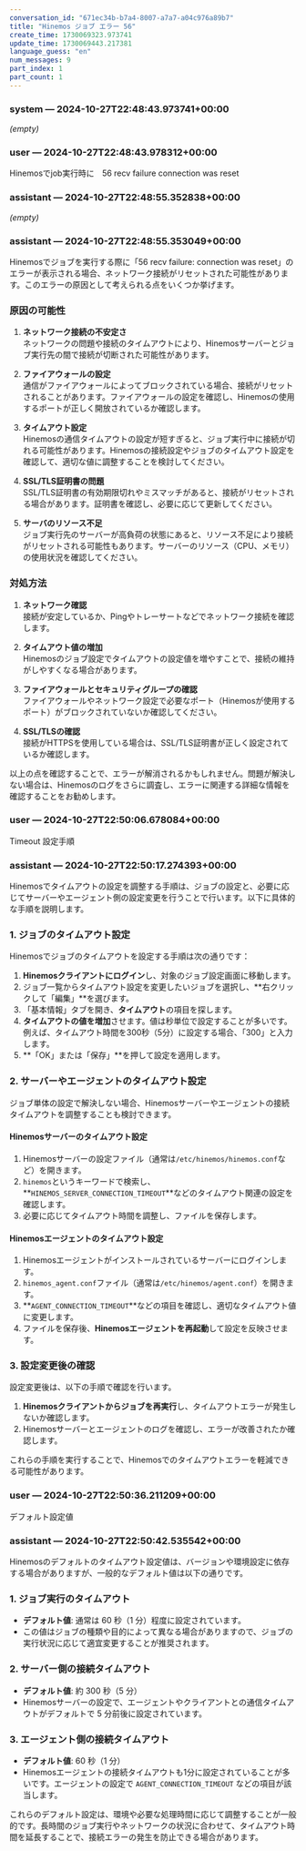 ```yaml
---
conversation_id: "671ec34b-b7a4-8007-a7a7-a04c976a89b7"
title: "Hinemos ジョブ エラー 56"
create_time: 1730069323.973741
update_time: 1730069443.217381
language_guess: "en"
num_messages: 9
part_index: 1
part_count: 1
---
```


### system — 2024-10-27T22:48:43.973741+00:00

_(empty)_

### user — 2024-10-27T22:48:43.978312+00:00

Hinemosでjob実行時に　56 recv failure connection was reset

### assistant — 2024-10-27T22:48:55.352838+00:00

_(empty)_

### assistant — 2024-10-27T22:48:55.353049+00:00

Hinemosでジョブを実行する際に「56 recv failure: connection was reset」のエラーが表示される場合、ネットワーク接続がリセットされた可能性があります。このエラーの原因として考えられる点をいくつか挙げます。

### 原因の可能性
1. **ネットワーク接続の不安定さ**  
   ネットワークの問題や接続のタイムアウトにより、Hinemosサーバーとジョブ実行先の間で接続が切断された可能性があります。

2. **ファイアウォールの設定**  
   通信がファイアウォールによってブロックされている場合、接続がリセットされることがあります。ファイアウォールの設定を確認し、Hinemosの使用するポートが正しく開放されているか確認します。

3. **タイムアウト設定**  
   Hinemosの通信タイムアウトの設定が短すぎると、ジョブ実行中に接続が切れる可能性があります。Hinemosの接続設定やジョブのタイムアウト設定を確認して、適切な値に調整することを検討してください。

4. **SSL/TLS証明書の問題**  
   SSL/TLS証明書の有効期限切れやミスマッチがあると、接続がリセットされる場合があります。証明書を確認し、必要に応じて更新してください。

5. **サーバのリソース不足**  
   ジョブ実行先のサーバーが高負荷の状態にあると、リソース不足により接続がリセットされる可能性もあります。サーバーのリソース（CPU、メモリ）の使用状況を確認してください。

### 対処方法
1. **ネットワーク確認**  
   接続が安定しているか、Pingやトレーサートなどでネットワーク接続を確認します。

2. **タイムアウト値の増加**  
   Hinemosのジョブ設定でタイムアウトの設定値を増やすことで、接続の維持がしやすくなる場合があります。

3. **ファイアウォールとセキュリティグループの確認**  
   ファイアウォールやネットワーク設定で必要なポート（Hinemosが使用するポート）がブロックされていないか確認してください。

4. **SSL/TLSの確認**  
   接続がHTTPSを使用している場合は、SSL/TLS証明書が正しく設定されているか確認します。

以上の点を確認することで、エラーが解消されるかもしれません。問題が解決しない場合は、Hinemosのログをさらに調査し、エラーに関連する詳細な情報を確認することをお勧めします。

### user — 2024-10-27T22:50:06.678084+00:00

Timeout 設定手順

### assistant — 2024-10-27T22:50:17.274393+00:00

Hinemosでタイムアウトの設定を調整する手順は、ジョブの設定と、必要に応じてサーバーやエージェント側の設定変更を行うことで行います。以下に具体的な手順を説明します。

### 1. ジョブのタイムアウト設定
Hinemosでジョブのタイムアウトを設定する手順は次の通りです：

1. **Hinemosクライアントにログイン**し、対象のジョブ設定画面に移動します。
2. ジョブ一覧からタイムアウト設定を変更したいジョブを選択し、**右クリックして「編集」**を選びます。
3. 「基本情報」タブを開き、**タイムアウト**の項目を探します。
4. **タイムアウトの値を増加**させます。値は秒単位で設定することが多いです。例えば、タイムアウト時間を300秒（5分）に設定する場合、「300」と入力します。
5. **「OK」または「保存」**を押して設定を適用します。

### 2. サーバーやエージェントのタイムアウト設定
ジョブ単体の設定で解決しない場合、Hinemosサーバーやエージェントの接続タイムアウトを調整することも検討できます。

#### Hinemosサーバーのタイムアウト設定
1. Hinemosサーバーの設定ファイル（通常は`/etc/hinemos/hinemos.conf`など）を開きます。
2. `hinemos`というキーワードで検索し、**`HINEMOS_SERVER_CONNECTION_TIMEOUT`**などのタイムアウト関連の設定を確認します。
3. 必要に応じてタイムアウト時間を調整し、ファイルを保存します。

#### Hinemosエージェントのタイムアウト設定
1. Hinemosエージェントがインストールされているサーバーにログインします。
2. `hinemos_agent.conf`ファイル（通常は`/etc/hinemos/agent.conf`）を開きます。
3. **`AGENT_CONNECTION_TIMEOUT`**などの項目を確認し、適切なタイムアウト値に変更します。
4. ファイルを保存後、**Hinemosエージェントを再起動**して設定を反映させます。

### 3. 設定変更後の確認
設定変更後は、以下の手順で確認を行います。
1. **Hinemosクライアントからジョブを再実行**し、タイムアウトエラーが発生しないか確認します。
2. Hinemosサーバーとエージェントのログを確認し、エラーが改善されたか確認します。

これらの手順を実行することで、Hinemosでのタイムアウトエラーを軽減できる可能性があります。

### user — 2024-10-27T22:50:36.211209+00:00

デフォルト設定値

### assistant — 2024-10-27T22:50:42.535542+00:00

Hinemosのデフォルトのタイムアウト設定値は、バージョンや環境設定に依存する場合がありますが、一般的なデフォルト値は以下の通りです。

### 1. ジョブ実行のタイムアウト
- **デフォルト値**: 通常は 60 秒（1 分）程度に設定されています。
- この値はジョブの種類や目的によって異なる場合がありますので、ジョブの実行状況に応じて適宜変更することが推奨されます。

### 2. サーバー側の接続タイムアウト
- **デフォルト値**: 約 300 秒（5 分）
- Hinemosサーバーの設定で、エージェントやクライアントとの通信タイムアウトがデフォルトで 5 分前後に設定されています。

### 3. エージェント側の接続タイムアウト
- **デフォルト値**: 60 秒（1 分）
- Hinemosエージェントの接続タイムアウトも1分に設定されていることが多いです。エージェントの設定で `AGENT_CONNECTION_TIMEOUT` などの項目が該当します。

これらのデフォルト設定は、環境や必要な処理時間に応じて調整することが一般的です。長時間のジョブ実行やネットワークの状況に合わせて、タイムアウト時間を延長することで、接続エラーの発生を防止できる場合があります。
